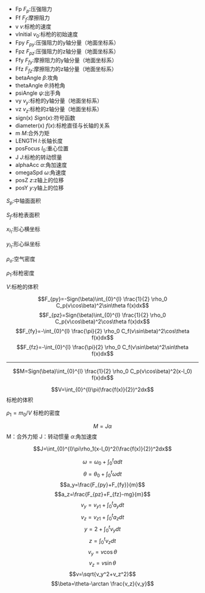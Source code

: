 * Fp
$F_p$:压强阻力
* Ff
$F_f$:摩擦阻力
* v
$v$:标枪的速度
* vInitial
$v_0$:标枪的初始速度
* Fpy
$F_{py}$:压强阻力的y轴分量（地面坐标系）
* Fpz
$F_{pz}$:压强阻力的z轴分量（地面坐标系）
* Ffy
$F_{fy}$:摩擦阻力的y轴分量（地面坐标系）
* Ffz
$F_{fz}$:摩擦阻力的z轴分量（地面坐标系）
* betaAngle
$\beta$:攻角
* thetaAngle
$\theta$:持枪角
* psiAngle
$\psi$:出手角
* vy
$v_y$:标枪的y轴分量（地面坐标系）
* vz
$v_z$:标枪的z轴分量（地面坐标系）
* sign(x)
$Sign(x)$:符号函数
* diameter(x)
$f(x)$:标枪直径与长轴的关系
* m
$M$:合外力矩
* LENGTH
$l$:长轴长度
* posFocus
$l_0$:重心位置
* J
$J$:标枪的转动惯量
* alphaAcc
$\alpha$:角加速度
* omegaSpd
$\omega$:角速度
* posZ
$z$:z轴上的位移
* posY
$y$:y轴上的位移

$S_p$:中轴面面积

$S_f$:标枪表面积

$x_{l_1}$:形心横坐标

$y_{l_1}$:形心纵坐标

$\rho_o$:空气密度

$\rho_1$:标枪密度

$V$:标枪的体积

$$F_{py}=-Sign(\beta)\int_{0}^{l} \frac{1}{2} \rho_0 C_p(v\cos\beta)^2\sin\theta f(x)dx$$
$$F_{pz}=Sign(\beta)\int_{0}^{l} \frac{1}{2} \rho_0 C_p(v\cos\beta)^2\cos\theta f(x)dx$$
$$F_{fy}=-\int_{0}^{l} \frac{\pi}{2} \rho_0 C_f(v\sin\beta)^2\cos\theta f(x)dx$$
$$F_{fz}=-\int_{0}^{l} \frac{\pi}{2} \rho_0 C_f(v\sin\beta)^2\sin\theta f(x)dx$$

---

$$M=Sign(\beta)\int_{0}^{l} \frac{1}{2} \rho_0 C_p(v\cos\beta)^2(x-l_0) f(x)dx$$

$$V=\int_{0}^{l}\pi(\frac{f(x)}{2})^2dx$$  标枪的体积

$\rho_1=m_0/V$  标枪的密度 

$$M=J\alpha $$   M：合外力矩 J：转动惯量  $\alpha$:角加速度

$$J=\int_{0}^{l}\pi\rho_1(x-l_0)^2(\frac{f(x)}{2})^2dx$$

$$\omega=\omega_0+\int_{0}^{t}\alpha dt$$
$$\theta=\theta_0 +\int_{0}^{t}\omega dt$$
$$a_y=\frac{F_{py}+F_{fy}}{m}$$
$$a_z=\frac{F_{pz}+F_{fz}-mg}{m}$$
$$v_y=v_{y1}+\int_{0}^{t}a_y dt$$
$$v_z=v_{z1}+\int_{0}^{t}a_z dt$$
$$y=2+\int_{0}^{t}v_y dt $$
$$z=\int_{0}^{t} v_z dt$$
$$v_y=v\cos\theta$$
$$v_z=v\sin\theta$$
$$v=\sqrt{v_y^2+v_z^2}$$
$$\beta=\theta-\arctan \frac{v_z}{v_y}$$